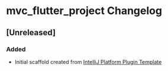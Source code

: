 <!-- Keep a Changelog guide -> https://keepachangelog.com -->

# mvc_flutter_project Changelog

## [Unreleased]
### Added
- Initial scaffold created from [IntelliJ Platform Plugin Template](https://github.com/JetBrains/intellij-platform-plugin-template)
